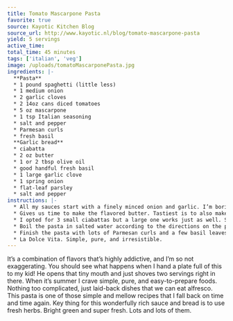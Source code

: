 ```yaml
---
title: Tomato Mascarpone Pasta
favorite: true
source: Kayotic Kitchen Blog
source_url: http://www.kayotic.nl/blog/tomato-mascarpone-pasta
yield: 5 servings
active_time: 
total_time: 45 minutes
tags: ['italian', 'veg']
image: /uploads/tomatoMascarponePasta.jpg
ingredients: |-
  **Pasta** 
  * 1 pound spaghetti (little less) 
  * 1 medium onion 
  * 2 garlic cloves 
  * 2 14oz cans diced tomatoes 
  * 5 oz mascarpone 
  * 1 tsp Italian seasoning 
  * salt and pepper 
  * Parmesan curls 
  * fresh basil  
  **Garlic bread** 
  * ciabatta 
  * 2 oz butter 
  * 1 or 2 tbsp olive oil 
  * good handful fresh basil 
  * 1 large garlic clove 
  * 1 spring onion 
  * flat-leaf parsley 
  * salt and pepper 
instructions: |-
  * All my sauces start with a finely minced onion and garlic. I’m boring, I know. Heat some olive oil and sauté the onion for a minute or 4, until translucent. Add the garlic and give it another minute before pouring in the diced tomatoes. Season with a pinch of salt, loads of freshly cracked black pepper and a tsp or so Italian seasoning. Bring the sauce to a boil and let it simmer, over low heat, for 30 minutes. 
  * Gives us time to make the flavored butter. Tastiest is to also make your own butter! Use a food processor and combine the olive oil, butter, a large handful of fresh basil and a few parsley leaves (1:3 ratio). Add the grated garlic and a spring onion. Pulse until you have a lovely green flavored butter. 
  * I opted for 3 small ciabattas but a large one works just as well. Slice it in half and spread the butter on the bottom half. Put the halves back together and bake them in a preheated oven at 375ºC (175ºF) 5 to 7 minutes. Want to up the flavors a little. Feel free to sprinkle some cheese on top of the butter. 
  * Boil the pasta in salted water according to the directions on the package. After 30 minutes the tomato sauce will have cooked down quite a bit. Stir in the mascarpone. Taste to check the seasoning. Add more salt and pepper when needed. Finish the sauce with lots of finely minced fresh basil. Drain the pasta and stir it into the sauce adding a little of the cooking liquid as well. 
  * Finish the pasta with lots of Parmesan curls and a few basil leaves. The mascarpone adds a wonderful richness and sweetness that really compliments the tanginess of the tomatoes. The garlic, onion and fresh basil perform the rest of the magic. 
  * La Dolce Vita. Simple, pure, and irresistible. 
---
```

It’s a combination of flavors that’s highly addictive, and I’m so not exaggerating. You should see what happens when I hand a plate full of this to my kid! He opens that tiny mouth and just shoves two servings right in there.
When it’s summer I crave simple, pure, and easy-to-prepare foods. Nothing too complicated, just laid-back dishes that we can eat alfresco. This pasta is one of those simple and mellow recipes that I fall back on time and time again.
Key thing for this wonderfully rich sauce and bread is to use fresh herbs. Bright green and super fresh. Lots and lots of them.
